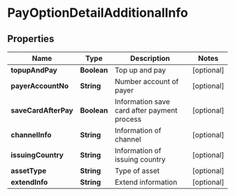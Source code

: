 

# PayOptionDetailAdditionalInfo


## Properties

| Name | Type | Description | Notes |
|------------ | ------------- | ------------- | -------------|
|**topupAndPay** | **Boolean** | Top up and pay |  [optional] |
|**payerAccountNo** | **String** | Number account of payer |  [optional] |
|**saveCardAfterPay** | **Boolean** | Information save card after payment process |  [optional] |
|**channelInfo** | **String** | Information of channel |  [optional] |
|**issuingCountry** | **String** | Information of issuing country |  [optional] |
|**assetType** | **String** | Type of asset |  [optional] |
|**extendInfo** | **String** | Extend information |  [optional] |



